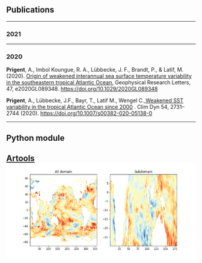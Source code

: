 ## Publications



---
### 2021


---
### 2020

**Prigent**, A., Imbol Koungue, R. A., Lübbecke, J. F., Brandt, P., & Latif, M. (2020). [Origin of weakened interannual sea surface temperature variability in the southeastern tropical Atlantic Ocean.](https://doi.org/10.1029/2020GL089348) Geophysical Research Letters, 47, e2020GL089348. https://doi.org/10.1029/2020GL089348


**Prigent**, A., Lübbecke, J.F., Bayr, T., Latif M., Wengel C.,[Weakened SST variability in the tropical Atlantic Ocean since 2000](https://doi.org/10.1007/s00382-020-05138-0) . Clim Dyn 54, 2731–2744 (2020). https://doi.org/10.1007/s00382-020-05138-0



---

## Python module
[Artools](https://github.com/aprig/Artools)
![data sub function ](images/example_subdomain.png)
 ---
